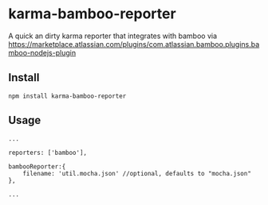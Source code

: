 karma-bamboo-reporter
=====================

A quick an dirty karma reporter that integrates with bamboo via https://marketplace.atlassian.com/plugins/com.atlassian.bamboo.plugins.bamboo-nodejs-plugin

Install
------------
`npm install karma-bamboo-reporter`

Usage
------------
```
...

reporters: ['bamboo'],

bambooReporter:{
    filename: 'util.mocha.json' //optional, defaults to "mocha.json"
},

...
```